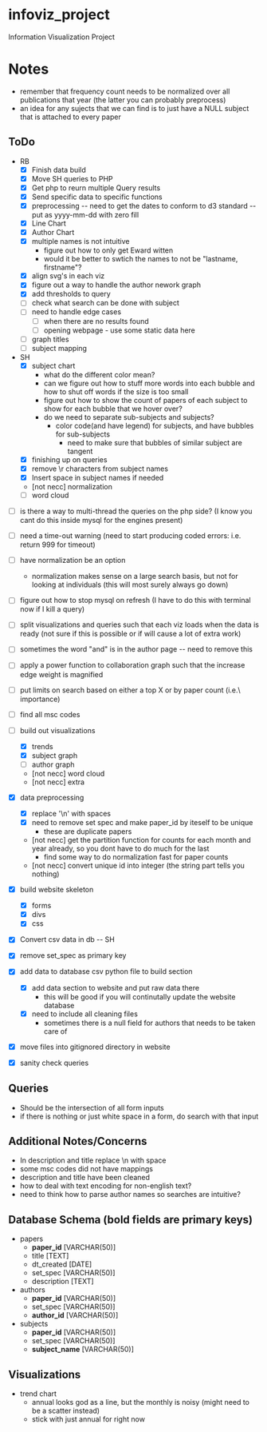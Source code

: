 infoviz_project
===============

Information Visualization Project


Notes
=====

- remember that frequency count needs to be normalized over all publications that year
	(the latter you can probably preprocess)
- an idea for any sujects that we can find is to just have a NULL subject that is attached to every paper


ToDo
----
- RB
	- [x] Finish data build
	- [x] Move SH queries to PHP
	- [x] Get php to reurn multiple Query results
	- [x] Send specific data to specific functions
	- [x] preprocessing -- need to get the dates to conform to d3 standard -- put as yyyy-mm-dd with zero fill
	- [x] Line Chart
	- [x] Author Chart
	- [x] multiple names is not intuitive
		- figure out how to only get Eward witten
		- would it be better to swtich the names to not be "lastname, firstname"?
	- [x] align svg's in each viz
	- [x] figure out a way to handle the author nework graph
	- [x] add thresholds to query
	- [ ] check what search can be done with subject
	- [ ] need to handle edge cases
		- [ ] when there are no results found
		- [ ] opening webpage
				- use some static data here
	- [ ] graph titles
	- [ ] subject mapping

- SH
    - [x] subject chart
    	- what do the different color mean?
    	- can we figure out how to stuff more words into each bubble
    	and how to shut off words if the size is too small
    	- figure out how to show the count of papers of each subject to show for each bubble that we hover over? 
    	- do we need to separate sub-subjects and subjects?
    		- color code(and have legend) for subjects, and have bubbles for sub-subjects 
    			- need to make sure that bubbles of similar subject are tangent
	- [x] finishing up on queries
	- [x] remove \r characters from subject names
	- [x] Insert space in subject names if needed
	- [not necc] normalization
	- [ ] word cloud

- [ ] is there a way to multi-thread the queries on the php side? (I know you cant do this inside mysql for the engines present)
- [ ] need a time-out warning (need to start producing coded errors: i.e. return 999 for timeout)
- [ ] have normalization be an option
	- normalization makes sense on a large search basis, but not for looking at individuals (this will most surely always go down)
- [ ] figure out how to stop mysql on refresh (I have to do this with terminal now if I kill a query) 
- [ ] split visualizations and queries such that each viz loads when the data is ready (not sure if this is possible or if will cause a lot of extra work)
- [ ] sometimes the word "and" is in the author page -- need to remove this 
- [ ] apply a power function to collaboration graph such that the increase edge weight is magnified
- [ ] put limits on search based on either a top X or by paper count (i.e.\ importance)
- [ ] find all msc codes
- [ ] build out visualizations
	- [x] trends
	- [x] subject graph
	- [ ] author graph
	- [not necc] word cloud
	- [not necc] extra

- [x] data preprocessing
	- [x] replace '\n' with spaces
	- [x] need to remove set spec and make paper_id by iteself to be unique
		- these are duplicate papers
	- [not necc] get the partition function for counts for each month and year already, so you dont have to do much for the last
		- find some way to do normalization fast for paper counts
	- [not necc] convert unique id into integer (the string part tells you nothing)
- [x] build website skeleton
	- [x] forms
	- [x] divs
	- [x] css
- [x] Convert csv data in db -- SH
- [x] remove set_spec as primary key
- [x] add data to database csv python file to build section
	- [x] add data section to website and put raw data there
		- this will be good if you will continutally update the website database
	- [x] need to include all cleaning files
		- sometimes there is a null field for authors that needs to be taken care of
- [x] move files into gitignored directory in website
- [x] sanity check queries

Queries
-------

- Should be the intersection of all form inputs
- if there is nothing or just white space in a form, do search with that input
 
Additional Notes/Concerns
-------------------------

- In description and title replace \\n with space
- some msc codes did not have mappings
- description and title have been cleaned
- how to deal with text encoding for non-english text?
- need to think how to parse author names so searches are intuitive?

Database Schema (bold fields are primary keys)
----------------------------------------------

- papers
	- __paper_id__ [VARCHAR(50)]
	- title [TEXT]
	- dt_created [DATE]
	- set_spec [VARCHAR(50)]
	- description [TEXT]
- authors
	- __paper_id__ [VARCHAR(50)]
	- set_spec [VARCHAR(50)]
	- __author_id__ [VARCHAR(50)]
- subjects
	- __paper_id__ [VARCHAR(50)]
	- set_spec [VARCHAR(50)]
	- __subject_name__ [VARCHAR(50)]


Visualizations
--------------

- trend chart
	- annual looks god as a line, but the monthly is noisy (might need to be a scatter instead)
	- stick with just annual for right now



